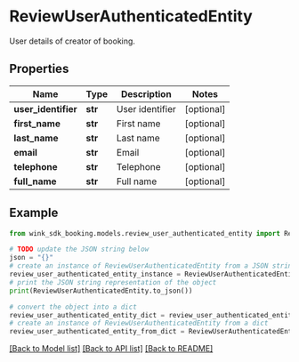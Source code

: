 # ReviewUserAuthenticatedEntity

User details of creator of booking.

## Properties

Name | Type | Description | Notes
------------ | ------------- | ------------- | -------------
**user_identifier** | **str** | User identifier | [optional] 
**first_name** | **str** | First name | [optional] 
**last_name** | **str** | Last name | [optional] 
**email** | **str** | Email | [optional] 
**telephone** | **str** | Telephone | [optional] 
**full_name** | **str** | Full name | [optional] 

## Example

```python
from wink_sdk_booking.models.review_user_authenticated_entity import ReviewUserAuthenticatedEntity

# TODO update the JSON string below
json = "{}"
# create an instance of ReviewUserAuthenticatedEntity from a JSON string
review_user_authenticated_entity_instance = ReviewUserAuthenticatedEntity.from_json(json)
# print the JSON string representation of the object
print(ReviewUserAuthenticatedEntity.to_json())

# convert the object into a dict
review_user_authenticated_entity_dict = review_user_authenticated_entity_instance.to_dict()
# create an instance of ReviewUserAuthenticatedEntity from a dict
review_user_authenticated_entity_from_dict = ReviewUserAuthenticatedEntity.from_dict(review_user_authenticated_entity_dict)
```
[[Back to Model list]](../README.md#documentation-for-models) [[Back to API list]](../README.md#documentation-for-api-endpoints) [[Back to README]](../README.md)



